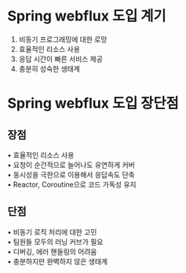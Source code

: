# Spring webflux 도입 계기

1. 비동기 프로그래밍에 대한 로망 
2. 효율적인 리소스 사용
3. 응답 시간이 빠른 서비스 제공 
4. 충분히 성숙한 생태계

# Spring webflux 도입 장단점
## 장점  
• 효율적인 리소스 사용    
• 요청이 순간적으로 늘어나도 유연하게 커버  
• 동시성을 극한으로 이용해서 응답속도 단축  
• Reactor, Coroutine으로 코드 가독성 유지  

## 단점  
• 비동기 로직 처리에 대한 고민  
• 팀원들 모두의 러닝 커브가 필요  
• 디버깅, 에러 핸들링의 어려움  
• 충분하지만 완벽하지 않은 생태계  